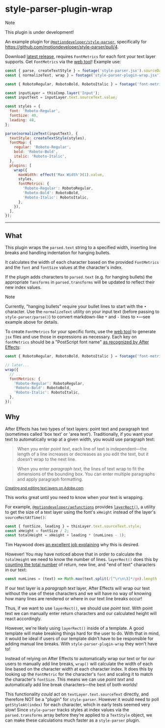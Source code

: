 # style-parser-plugin-wrap

> [!NOTE]
> This plugin is under development!

An example plugin for [`@motiondeveloper/style-parser`](https://github.com/motiondeveloper/style-parser), specifically for https://github.com/motiondeveloper/style-parser/pull/4.

Download [latest release](https://github.com/fartinmartin/style-parser-plugin-wrap/releases), requires `FontMetrics` for each font your text layer supports. Get `FontMetrics` via the [web tool](https://fartinmartin.github.io/style-parser-plugin-wrap/)! Example use:

```js
const { parse, createTextStyle } = footage('style-parser.jsx').sourceData.get();
const { normalizeText, wrap } = footage('style-parser-plugin-wrap.jsx').sourceData;

const { RobotoRegular, RobotoBold, RobotoItalic } = footage('font-metrics.jsx').sourceData;

const inputLayer = thisComp.layer('Input');
const inputText = inputLayer.text.sourceText.value;

const styles = {
  font: 'Roboto-Regular',
  fontSize: 40,
  leading: 48,
};

parse(normalizeText(inputText), {
  textStyle: createTextStyle(styles),
  fontMap: {
    regular: 'Roboto-Regular',
    bold: 'Roboto-Bold',
    italic: 'Roboto-Italic',
  },
  plugins: [
    wrap({
      maxWidth: effect('Max Width')(1).value,
      styles,
      fontMetrics: {
        'Roboto-Regular': RobotoRegular,
        'Roboto-Bold': RobotoBold,
        'Roboto-Italic': RobotoItalic,
      },
    }),
  ],
});
```

---

## What

This plugin wraps the `parsed.text` string to a specified width, inserting line breaks and handling indentation for hanging bullets.

It calculates the width of each character based on the provided `FontMetrics` and the `font` and `fontSize` values at the character's index.

If the plugin adds characters to `parsed.text` (e.g. for hanging bullets) the appropriate `Tansforms` in `parsed.transforms` will be updated to reflect their new index values.

> [!NOTE]
> Currently, "hanging bullets" require your bullet lines to start with the `•` character. Use the `normalizeText` utility on your input text (before passing to `style-parser/parse()`) to convert markdown-like `*` and `-` lines to `•`—see example above for details.

To create `FontMetrics` for your specific fonts, use the [web tool](https://fartinmartin.github.io/style-parser-plugin-wrap/) to generate `jsx` files and use those in expressions as necessary. Each key on `fontMetrics` should be a "PostScript font name" [as recognized by After Effects](https://helpx.adobe.com/after-effects/using/expressions-text-properties.html#PostScriptfontexpressionmenu):

```js
const { RobotoRegular, RobotoBold, RobotoItalic } = footage('font-metrics.jsx').sourceData;

// later...
wrap({
  // ...
  fontMetrics: {
    'Roboto-Regular': RobotoRegular,
    'Roboto-Bold': RobotoBold,
    'Roboto-Italic': RobotoItalic,
  },
});
```

## Why

After Effects has two types of text layers: point text and paragraph text (sometimes called 'box text' or 'area text'). Traditionally, if you want your text to automatically wrap at a given width, you would use paragraph text:

> When you enter _point text_, each line of text is independent—the length of a line increases or decreases as you edit the text, but it doesn’t wrap to the next line.

> When you enter _paragraph text_, the lines of text wrap to fit the dimensions of the bounding box. You can enter multiple paragraphs and apply paragraph formatting.

<sup><a href="https://helpx.adobe.com/after-effects/using/creating-editing-text-layers.html#enter_point_text" target="_blank">Creating and editing text layers on Adobe.com</a></sup>

This works great until you need to know when your text is wrapping.

For example, [`@motiondeveloper/aefunctions`](https://github.com/motiondeveloper/aefunctions) provides [`layerRect()`](https://github.com/motiondeveloper/aefunctions/blob/a6a777177fe0e0acb5451a0f0f265fecd41153a1/src/index.ts#L286), a utility to get the size of a text layer using the font's `xHeight` instead of the layer's `sourceRectAtTime()`:

```js
const { fontSize, leading } = thisLayer.text.sourceText.style;
const xHeight = fontSize / 2;
const totalHeight = xHeight + leading * (numLines - 1);
```

Tim Haywood does [an excellent job explaining](https://motiondeveloper.com/blog/dealing-with-descenders) why this is desired.

However! You may have noticed above that in order to calculate the `totalHeight` we need to know the number of lines. `layerRect()` does this by [counting the total number](https://github.com/motiondeveloper/aefunctions/blob/a6a777177fe0e0acb5451a0f0f265fecd41153a1/src/index.ts#L353) of return, new line, and "end of text" characters in our text:

```js
const numLines = (text) => Math.max(text.split(/[^\r\n\3]*/gm).length - 1, 0);
```

If our text layer is a _paragraph text_ layer, After Effects will wrap our text without the use of these characters and we will have no way of knowing how many lines are rendered or where in our text line breaks occur!

Thus, if we want to use `layerRect()`, we should use _point text_. With point text we can manually enter return characters and our calculated height will react accordingly.

However, we're likely using `layerRect()` inside of a template. A good template will make breaking things hard for the user to do. With that in mind, it would be ideal if users of our template didn't have to be responsible for adding manual line breaks. With `style-parser-plugin-wrap` they won't have to!

Instead of relying on After Effects to automatically wrap our text or for our users to manually add line breaks, `wrap()` will calculate the width of each line based on the character width at each character index. It does this by looking up the `FontMetric` for the character's `font` and scaling it to match the character's `fontSize`. This means we can use _point text_ and automatically add line break characters—the best of both worlds!

This functionality _could_ act on `textLayer.text.sourceText` directly, and therefore NOT be a "plugin" for `style-parser`. However it would need to poll `getStyleAt(index)` for each character, which in early tests seemed very slow! Since `style-parser` tracks styles at index values via the `parsed.transforms` array before they're applied to a `TextStyle` object, we can make these calculations much faster as a `style-parser` plugin.

